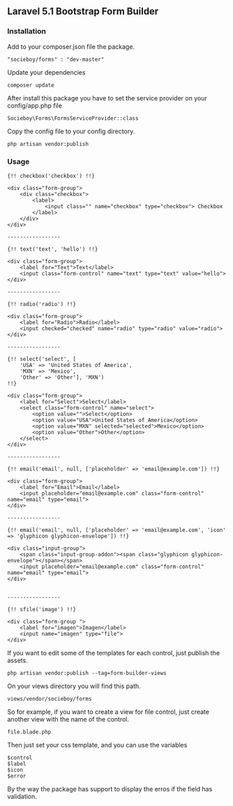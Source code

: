 ## Laravel 5.1 Bootstrap Form Builder

### Installation

Add to your composer.json file the package.

```
"socieboy/forms" : "dev-master"
```

Update your dependencies

```
composer update
```

After install this package you have to set the service provider on your config/app.php file

```
Socieboy\Forms\FormsServiceProvider::class
```

Copy the config file to your config directory.

```
php artisan vendor:publish
```

### Usage

```
{!! checkbox('checkbox') !!}

<div class="form-group">
	<div class="checkbox">
		<label>
			<input class="" name="checkbox" type="checkbox"> Checkbox
		</label>
	</div>
</div>

-----------------

{!! text('text', 'hello') !!}

<div class="form-group">
    <label for="Text">Text</label>
    <input class="form-control" name="text" type="text" value="hello">
</div>

-----------------

{!! radio('radio') !!}

<div class="form-group">
    <label for="Radio">Radio</label>
    <input checked="checked" name="radio" type="radio" value="radio">
</div>

-----------------

{!! select('select', [
    'USA' => 'United States of America',
    'MXN' => 'Mexico',
    'Other' => 'Other'], 'MXN')
!!}

<div class="form-group">
    <label for="Select">Select</label>
    <select class="form-control" name="select">
        <option value="">Select</option>
        <option value="USA">United States of America</option>
        <option value="MXN" selected="selected">Mexico</option>
        <option value="Other">Other</option>
    </select>
</div>

-----------------

{!! email('email', null, ['placeholder' => 'email@example.com']) !!}

<div class="form-group">
    <label for="Email">Email</label>
    <input placeholder="email@example.com" class="form-control" name="email" type="email">
</div>

-----------------

{!! email('email', null, ['placeholder' => 'email@example.com', 'icon' => 'glyphicon glyphicon-envelope']) !!}

<div class="input-group">
  	<span class="input-group-addon"><span class="glyphicon glyphicon-envelope"></span></span>
  	<input placeholder="email@example.com" class="form-control" name="email" type="email">
</div>


-----------------

{!! sfile('image') !!}

<div class="form-group ">
    <label for="imagen">Imagen</label>
    <input name="imagen" type="file">
</div>
```

If you want to edit some of the templates for each control, just publish the assets.

```
php artisan vendor:publish --tag=form-builder-views
```

On your views directory you will find this path.
```
views/vendor/socieboy/forms 
```

So for example, if you want to create a view for file control, just create another view with the name of the control.
```
file.blade.php
```
Then just set your css template, and you can use the variables
```
$control
$label
$icon
$error
```

By the way the package has support to display the erros if the field has validation.
